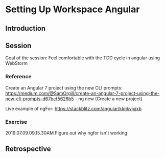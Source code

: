 ﻿# Setting Up Workspace Angular

## Introduction

## Session

Goal of the session:
  Feel comfortable with the TDD cycle in angular using WebStorm

### Reference

Create an Angular 7 project using the new CLI prompts:
https://medium.com/@SamOrgill/create-an-angular-7-project-using-the-new-cli-prompts-d67bcf5626b5
	- ng new (Create a new project)

Live example of ngFor:
https://stackblitz.com/angular/klqjkvjxjxb



### Exercise

2019.07.09.09.15.30AM <NA> Figure out why ngfor isn't working

## Retrospective

